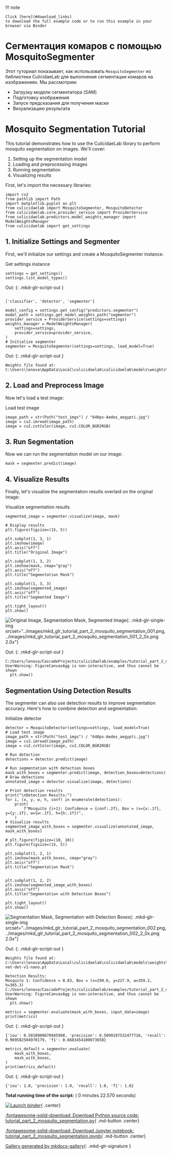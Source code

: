 
<!--
 DO NOT EDIT.
 THIS FILE WAS AUTOMATICALLY GENERATED BY mkdocs-gallery.
 TO MAKE CHANGES, EDIT THE SOURCE PYTHON FILE:
 "examples/tutorial_part_2_mosquito_segmentation.py"
 LINE NUMBERS ARE GIVEN BELOW.
-->

!!! note

    Click [here](#download_links)
    to download the full example code or to run this example in your browser via Binder


Сегментация комаров с помощью MosquitoSegmenter
===============================================

Этот туториал показывает, как использовать `MosquitoSegmenter` из библиотеки CulicidaeLab
для выполнения сегментации комаров на изображениях. Мы рассмотрим:

- Загрузку модели сегментатора (SAM)
- Подготовку изображения
- Запуск предсказания для получения маски
- Визуализацию результата

<!-- GENERATED FROM PYTHON SOURCE LINES 16-27 -->

# Mosquito Segmentation Tutorial

This tutorial demonstrates how to use the CulicidaeLab library
to perform mosquito segmentation on images. We'll cover:

1. Setting up the segmentation model
2. Loading and preprocessing images
3. Running segmentation
4. Visualizing results

First, let's import the necessary libraries:

<!-- GENERATED FROM PYTHON SOURCE LINES 29-37 -->

```{.python }
import cv2
from pathlib import Path
import matplotlib.pyplot as plt
from culicidaelab import MosquitoSegmenter, MosquitoDetector
from culicidaelab.core.provider_service import ProviderService
from culicidaelab.predictors.model_weights_manager import ModelWeightsManager
from culicidaelab import get_settings

```








<!-- GENERATED FROM PYTHON SOURCE LINES 38-41 -->

## 1. Initialize Settings and Segmenter

First, we'll initialize our settings and create a MosquitoSegmenter instance:

<!-- GENERATED FROM PYTHON SOURCE LINES 43-44 -->

Get settings instance

<!-- GENERATED FROM PYTHON SOURCE LINES 44-47 -->

```{.python }
settings = get_settings()
settings.list_model_types()

```




Out:
{: .mkd-glr-script-out }

```{.shell .mkd-glr-script-out-disp }

['classifier', 'detector', 'segmenter']
```





<!-- GENERATED FROM PYTHON SOURCE LINES 48-58 -->

```{.python }
model_config = settings.get_config("predictors.segmenter")
model_path = settings.get_model_weights_path("segmenter")
provider_service = ProviderService(settings=settings)
weights_manager = ModelWeightsManager(
    settings=settings,
    provider_service=provider_service,
)
# Initialize segmenter
segmenter = MosquitoSegmenter(settings=settings, load_model=True)

```




Out:
{: .mkd-glr-script-out }

```{.shell .mkd-glr-script-out-disp }
Weights file found at: C:\Users\lenova\AppData\Local\culicidaelab\culicidaelab\models\weights\segmentation\sam2.1_hiera_tiny.pt

```





<!-- GENERATED FROM PYTHON SOURCE LINES 59-62 -->

## 2. Load and Preprocess Image

Now let's load a test image:

<!-- GENERATED FROM PYTHON SOURCE LINES 64-65 -->

Load test image

<!-- GENERATED FROM PYTHON SOURCE LINES 65-69 -->

```{.python }
image_path = str(Path("test_imgs") / "640px-Aedes_aegypti.jpg")
image = cv2.imread(image_path)
image = cv2.cvtColor(image, cv2.COLOR_BGR2RGB)

```








<!-- GENERATED FROM PYTHON SOURCE LINES 70-73 -->

## 3. Run Segmentation

Now we can run the segmentation model on our image:

<!-- GENERATED FROM PYTHON SOURCE LINES 75-77 -->

```{.python }
mask = segmenter.predict(image)

```








<!-- GENERATED FROM PYTHON SOURCE LINES 78-81 -->

## 4. Visualize Results

Finally, let's visualize the segmentation results overlaid on the original image:

<!-- GENERATED FROM PYTHON SOURCE LINES 83-84 -->

Visualize segmentation results

<!-- GENERATED FROM PYTHON SOURCE LINES 84-107 -->

```{.python }
segmented_image = segmenter.visualize(image, mask)

# Display results
plt.figure(figsize=(15, 5))

plt.subplot(1, 3, 1)
plt.imshow(image)
plt.axis("off")
plt.title("Original Image")

plt.subplot(1, 3, 2)
plt.imshow(mask, cmap="gray")
plt.axis("off")
plt.title("Segmentation Mask")

plt.subplot(1, 3, 3)
plt.imshow(segmented_image)
plt.axis("off")
plt.title("Segmented Image")

plt.tight_layout()
plt.show()

```


![Original Image, Segmentation Mask, Segmented Image](./images/mkd_glr_tutorial_part_2_mosquito_segmentation_001.png){: .mkd-glr-single-img srcset="../images/mkd_glr_tutorial_part_2_mosquito_segmentation_001.png, ../images/mkd_glr_tutorial_part_2_mosquito_segmentation_001_2_0x.png 2.0x"}

Out:
{: .mkd-glr-script-out }

```{.shell .mkd-glr-script-out-disp }
C:/Users/lenova/CascadeProjects/culicidaelab/examples/tutorial_part_2_mosquito_segmentation.py:105: UserWarning: FigureCanvasAgg is non-interactive, and thus cannot be shown
  plt.show()

```





<!-- GENERATED FROM PYTHON SOURCE LINES 108-110 -->

## Segmentation Using Detection Results


<!-- GENERATED FROM PYTHON SOURCE LINES 112-114 -->

The segmenter can also use detection results to improve segmentation accuracy.
Here's how to combine detection and segmentation:

<!-- GENERATED FROM PYTHON SOURCE LINES 116-117 -->

Initialize detector

<!-- GENERATED FROM PYTHON SOURCE LINES 117-157 -->

```{.python }
detector = MosquitoDetector(settings=settings, load_model=True)
# Load test image
image_path = str(Path("test_imgs") / "640px-Aedes_aegypti.jpg")
image = cv2.imread(image_path)
image = cv2.cvtColor(image, cv2.COLOR_BGR2RGB)

# Run detection
detections = detector.predict(image)

# Run segmentation with detection boxes
mask_with_boxes = segmenter.predict(image, detection_boxes=detections)
# Draw detections
annotated_image = detector.visualize(image, detections)

# Print detection results
print("\nDetection Results:")
for i, (x, y, w, h, conf) in enumerate(detections):
    print(
        f"Mosquito {i+1}: Confidence = {conf:.2f}, Box = (x={x:.1f}, y={y:.1f}, w={w:.1f}, h={h:.1f})",
    )
# Visualize results
segmented_image_with_boxes = segmenter.visualize(annotated_image, mask_with_boxes)

# plt.figure(figsize=(10, 10))
plt.figure(figsize=(15, 5))

plt.subplot(1, 2, 1)
plt.imshow(mask_with_boxes, cmap="gray")
plt.axis("off")
plt.title("Segmentation Mask")


plt.subplot(1, 2, 2)
plt.imshow(segmented_image_with_boxes)
plt.axis("off")
plt.title("Segmentation with Detection Boxes")

plt.tight_layout()
plt.show()

```


![Segmentation Mask, Segmentation with Detection Boxes](./images/mkd_glr_tutorial_part_2_mosquito_segmentation_002.png){: .mkd-glr-single-img srcset="../images/mkd_glr_tutorial_part_2_mosquito_segmentation_002.png, ../images/mkd_glr_tutorial_part_2_mosquito_segmentation_002_2_0x.png 2.0x"}

Out:
{: .mkd-glr-script-out }

```{.shell .mkd-glr-script-out-disp }
Weights file found at: C:\Users\lenova\AppData\Local\culicidaelab\culicidaelab\models\weights\detection\culico-net-det-v1-nano.pt

Detection Results:
Mosquito 1: Confidence = 0.83, Box = (x=299.6, y=227.9, w=359.2, h=365.3)
C:/Users/lenova/CascadeProjects/culicidaelab/examples/tutorial_part_2_mosquito_segmentation.py:155: UserWarning: FigureCanvasAgg is non-interactive, and thus cannot be shown
  plt.show()

```





<!-- GENERATED FROM PYTHON SOURCE LINES 158-161 -->

```{.python }
metrics = segmenter.evaluate(mask_with_boxes, input_data=image)
print(metrics)

```




Out:
{: .mkd-glr-script-out }

```{.shell .mkd-glr-script-out-disp }
{'iou': 0.5018909670945998, 'precision': 0.5099197532477716, 'recall': 0.969582504970179, 'f1': 0.6683454100073658}

```





<!-- GENERATED FROM PYTHON SOURCE LINES 162-167 -->

```{.python }
metrics_default = segmenter.evaluate(
    mask_with_boxes,
    mask_with_boxes,
)
print(metrics_default)
```




Out:
{: .mkd-glr-script-out }

```{.shell .mkd-glr-script-out-disp }
{'iou': 1.0, 'precision': 1.0, 'recall': 1.0, 'f1': 1.0}

```






**Total running time of the script:** ( 0 minutes  22.570 seconds)

<div id="download_links"></div>

[![Launch binder](./images/binder_badge_logo.svg)](https://mybinder.org/v2/gh/iloncka-ds/culicidaelab/gh-pages?urlpath=lab/tree/examples/generated/gallery/tutorial_part_2_mosquito_segmentation.ipynb){ .center}

[:fontawesome-solid-download: Download Python source code: tutorial_part_2_mosquito_segmentation.py](./tutorial_part_2_mosquito_segmentation.py){ .md-button .center}

[:fontawesome-solid-download: Download Jupyter notebook: tutorial_part_2_mosquito_segmentation.ipynb](./tutorial_part_2_mosquito_segmentation.ipynb){ .md-button .center}


[Gallery generated by mkdocs-gallery](https://smarie.github.io/mkdocs-gallery){: .mkd-glr-signature }
